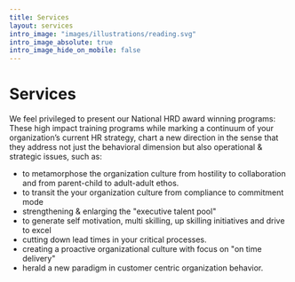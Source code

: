 ```yaml
---
title: Services
layout: services
intro_image: "images/illustrations/reading.svg"
intro_image_absolute: true
intro_image_hide_on_mobile: false
---
```


# Services 

We feel privileged to present our National HRD award winning programs: These high impact training programs while marking a continuum of your organization’s current HR strategy, chart a new direction in the sense that they address not just the behavioral dimension but also operational & strategic issues, such as:

 - to metamorphose the organization culture from hostility to collaboration and from parent-child to adult-adult ethos. 
- to transit the your organization culture from compliance to commitment mode
- strengthening & enlarging the "executive talent pool"
- to generate self motivation, multi skilling, up skilling initiatives and drive to excel
- cutting down lead times in your critical processes.
- creating a proactive organizational culture with focus on "on time delivery"  
- herald a new paradigm in customer centric organization behavior.
